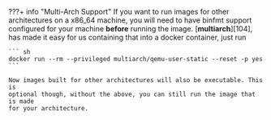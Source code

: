 ???+ info "Multi-Arch Support"
    If you want to run images for other architectures on a x86_64 machine, you will need
    to have binfmt support configured for your machine **before** running the image.
    [**multiarch**][104], has made
    it easy for us containing that into a docker container,
    just run

    ``` sh
    docker run --rm --privileged multiarch/qemu-user-static --reset -p yes
    ```

    Now images built for other architectures will also be executable. This is
    optional though, without the above, you can still run the image that is made
    for your architecture.

